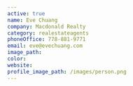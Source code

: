 ```yaml
---
active: true
name: Eve Chuang
company: Macdonald Realty
category: realestateagents
phoneOffice: 778-881-9771
email: eve@evechuang.com
image_path:
color:
website:
profile_image_path: /images/person.png
---
```



